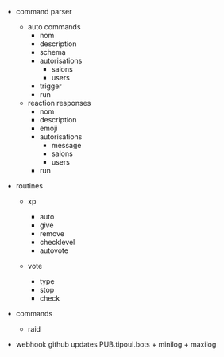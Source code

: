 * command parser
  * auto commands
    * nom
    * description
    * schema
    * autorisations
       *  salons
       *  users
    * trigger
    * run
  * reaction responses
    * nom
    * description
    * emoji
    * autorisations
       * message
       * salons
       * users
    * run

* routines
  * xp
    * auto
    * give
    * remove
    * checklevel
    * autovote

  * vote
    * type
    * stop
    * check

* commands
  * raid
  
* webhook github updates PUB.tipoui.bots + minilog + maxilog
